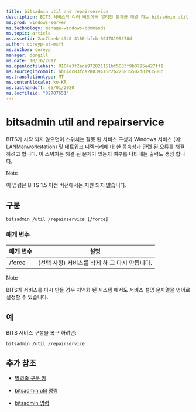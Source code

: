 ```yaml
---
title: bitsadmin util and repairservice
description: BITS 서비스의 여러 버전에서 알려진 문제를 해결 하는 bitsadmin util 및 repairservice 명령에 대 한 참조 항목입니다.
ms.prod: windows-server
ms.technology: manage-windows-commands
ms.topic: article
ms.assetid: 2ac7baeb-4340-4186-bfcb-66478195378d
author: coreyp-at-msft
ms.author: coreyp
manager: dongill
ms.date: 10/16/2017
ms.openlocfilehash: 0104a3f2ace972821151bf5083f9b0795e427ff1
ms.sourcegitcommit: ab64dc83fca28039416c26226815502d0193500c
ms.translationtype: MT
ms.contentlocale: ko-KR
ms.lasthandoff: 05/01/2020
ms.locfileid: "82707651"
---
```

# <a name="bitsadmin-util-and-repairservice"></a>bitsadmin util and repairservice

BITS가 시작 되지 않으면이 스위치는 잘못 된 서비스 구성과 Windows 서비스 (예: LANManworkstation) 및 네트워크 디렉터리에 대 한 종속성과 관련 된 오류를 해결 하려고 합니다. 이 스위치는 해결 된 문제가 있는지 여부를 나타내는 출력도 생성 합니다.

> [!NOTE]
> 이 명령은 BITS 1.5 이전 버전에서는 지원 되지 않습니다.

## <a name="syntax"></a>구문

```
bitsadmin /util /repairservice [/force]
```

### <a name="parameters"></a>매개 변수

| 매개 변수 | 설명 |
| --------- | ----------- |
| /force | (선택 사항) 서비스를 삭제 하 고 다시 만듭니다.|

> [!NOTE]
> BITS가 서비스를 다시 만들 경우 지역화 된 시스템 에서도 서비스 설명 문자열을 영어로 설정할 수 있습니다.

## <a name="examples"></a>예

BITS 서비스 구성을 복구 하려면:

```
bitsadmin /util /repairservice
```

## <a name="additional-references"></a>추가 참조

- [명령줄 구문 키](command-line-syntax-key.md)

- [bitsadmin util 명령](bitsadmin-util.md)

- [bitsadmin 명령](bitsadmin.md)
